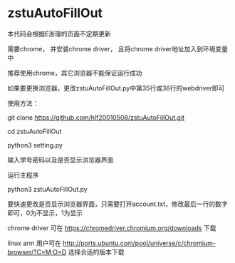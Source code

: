 # zstuAutoFillOut
本代码会根据E浙理的页面不定期更新

需要chrome， 并安装chrome driver， 且将chrome driver地址加入到环境变量中

推荐使用chrome，其它浏览器不能保证运行成功

如果要更换浏览器，更改zstuAutoFillOut.py中第35行或36行的webdriver即可

使用方法：

git clone https://github.com/hlf20010508/zstuAutoFillOut.git

cd zstuAutoFillOut

python3 setting.py

输入学号密码以及是否显示浏览器界面

运行主程序

python3 zstuAutoFillOut.py

要快速更改是否显示浏览器界面，只需要打开account.txt，修改最后一行的数字即可，0为不显示，1为显示

chrome driver 可在 https://chromedriver.chromium.org/downloads 下载

linux arm 用户可在 http://ports.ubuntu.com/pool/universe/c/chromium-browser/?C=M;O=D 选择合适的版本下载

